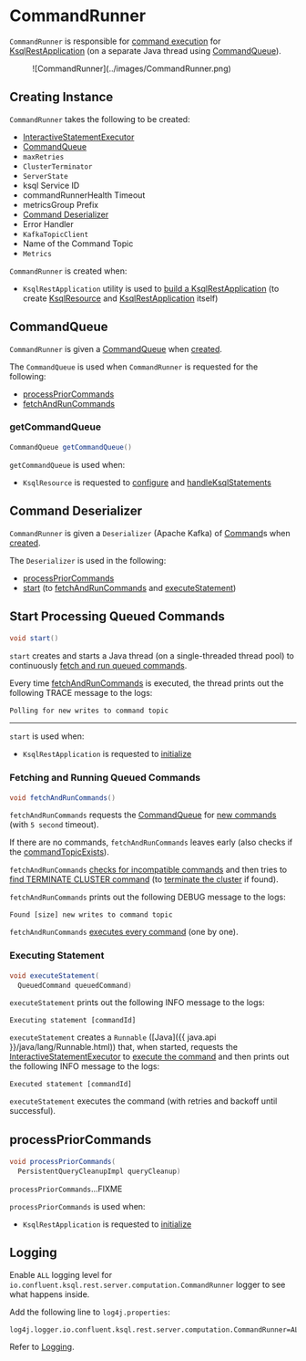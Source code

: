 # CommandRunner

`CommandRunner` is responsible for [command execution](#start) for [KsqlRestApplication](KsqlRestApplication.md#commandRunner) (on a separate Java thread using [CommandQueue](#commandStore)).

<figure markdown>
  ![CommandRunner](../images/CommandRunner.png)
</figure>

## Creating Instance

`CommandRunner` takes the following to be created:

* <span id="statementExecutor"> [InteractiveStatementExecutor](InteractiveStatementExecutor.md)
* [CommandQueue](#commandStore)
* <span id="maxRetries"> `maxRetries`
* <span id="clusterTerminator"> `ClusterTerminator`
* <span id="serverState"> `ServerState`
* <span id="ksqlServiceId"> ksql Service ID
* <span id="commandRunnerHealthTimeout"> commandRunnerHealth Timeout
* <span id="metricsGroupPrefix"> metricsGroup Prefix
* [Command Deserializer](#commandDeserializer)
* <span id="errorHandler"> Error Handler
* <span id="kafkaTopicClient"> `KafkaTopicClient`
* <span id="commandTopicName"> Name of the Command Topic
* <span id="metrics"> `Metrics`

`CommandRunner` is created when:

* `KsqlRestApplication` utility is used to [build a KsqlRestApplication](KsqlRestApplication.md#buildApplication-commandRunner) (to create [KsqlResource](KsqlResource.md#commandRunner) and [KsqlRestApplication](KsqlRestApplication.md#commandRunner) itself)

## <span id="commandStore"> CommandQueue

`CommandRunner` is given a [CommandQueue](CommandQueue.md) when [created](#creating-instance).

The `CommandQueue` is used when `CommandRunner` is requested for the following:

* [processPriorCommands](#processPriorCommands)
* [fetchAndRunCommands](#fetchAndRunCommands)

### <span id="getCommandQueue"> getCommandQueue

```java
CommandQueue getCommandQueue()
```

`getCommandQueue` is used when:

* `KsqlResource` is requested to [configure](KsqlResource.md#configure) and [handleKsqlStatements](KsqlResource.md#handleKsqlStatements)

## <span id="commandDeserializer"> Command Deserializer

`CommandRunner` is given a `Deserializer` (Apache Kafka) of [Command](Command.md)s when [created](#creating-instance).

The `Deserializer` is used in the following:

* [processPriorCommands](#processPriorCommands)
* [start](#start) (to [fetchAndRunCommands](#fetchAndRunCommands) and [executeStatement](#executeStatement))

## <span id="start"> Start Processing Queued Commands

```java
void start()
```

`start` creates and starts a Java thread (on a single-threaded thread pool) to continuously [fetch and run queued commands](#fetchAndRunCommands).

Every time [fetchAndRunCommands](#fetchAndRunCommands) is executed, the thread prints out the following TRACE message to the logs:

```text
Polling for new writes to command topic
```

---

`start` is used when:

* `KsqlRestApplication` is requested to [initialize](KsqlRestApplication.md#initialize)

### <span id="fetchAndRunCommands"> Fetching and Running Queued Commands

```java
void fetchAndRunCommands()
```

`fetchAndRunCommands` requests the [CommandQueue](#commandStore) for [new commands](CommandQueue.md#getNewCommands) (with `5 second` timeout).

If there are no commands, `fetchAndRunCommands` leaves early (also checks if the [commandTopicExists](#commandTopicExists)).

`fetchAndRunCommands` [checks for incompatible commands](#checkForIncompatibleCommands) and then tries to [find TERMINATE CLUSTER command](#findTerminateCommand) (to [terminate the cluster](#terminateCluster) if found).

`fetchAndRunCommands` prints out the following DEBUG message to the logs:

```text
Found [size] new writes to command topic
```

`fetchAndRunCommands` [executes every command](#executeStatement) (one by one).

### <span id="executeStatement"> Executing Statement

```java
void executeStatement(
  QueuedCommand queuedCommand)
```

`executeStatement` prints out the following INFO message to the logs:

```text
Executing statement [commandId]
```

`executeStatement` creates a `Runnable` ([Java]({{ java.api }}/java/lang/Runnable.html)) that, when started, requests the [InteractiveStatementExecutor](#statementExecutor) to [execute the command](InteractiveStatementExecutor.md#handleStatement) and then prints out the following INFO message to the logs:

```text
Executed statement [commandId]
```

`executeStatement` executes the command (with retries and backoff until successful).

## <span id="processPriorCommands"> processPriorCommands

```java
void processPriorCommands(
  PersistentQueryCleanupImpl queryCleanup)
```

`processPriorCommands`...FIXME

`processPriorCommands` is used when:

* `KsqlRestApplication` is requested to [initialize](KsqlRestApplication.md#initialize)

## Logging

Enable `ALL` logging level for `io.confluent.ksql.rest.server.computation.CommandRunner` logger to see what happens inside.

Add the following line to `log4j.properties`:

```text
log4j.logger.io.confluent.ksql.rest.server.computation.CommandRunner=ALL
```

Refer to [Logging](../logging.md).
